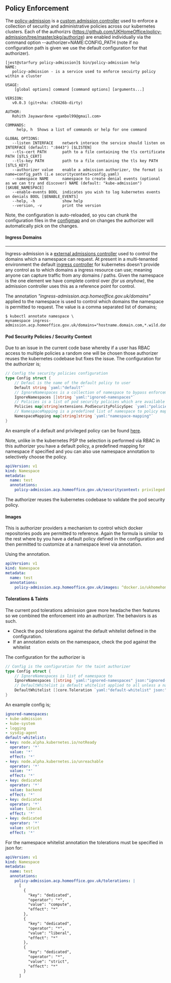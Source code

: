 ## **Policy Enforcement**

The [policy-admission](https://github.com/UKHomeOffice/policy-admission) is a [custom admission controller](https://kubernetes.io/docs/admin/extensible-admission-controllers/) used to enforce a collection of security and administrative policies across our kubernetes clusters. Each of the authorizrs (https://github.com/UKHomeOffice/policy-admission/tree/master/pkg/authorize) are enabled individually via the command option --authorizer=NAME:CONFIG_PATH (note if no configuration path is given we use the default configuration for that authorizer).

```shell
[jest@starfury policy-admission]$ bin/policy-admission help
NAME:
   policy-admission - is a service used to enforce secuirty policy within a cluster

USAGE:
    [global options] command [command options] [arguments...]

VERSION:
   v0.0.3 (git+sha: c7d426b-dirty)

AUTHOR:
   Rohith Jayawardene <gambol99@gmail.com>

COMMANDS:
     help, h  Shows a list of commands or help for one command

GLOBAL OPTIONS:
   --listen INTERFACE    network interace the service should listen on INTERFACE (default: ":8443") [$LISTEN]
   --tls-cert PATH       path to a file containing the tls certificate PATH [$TLS_CERT]
   --tls-key PATH        path to a file containing the tls key PATH [$TLS_KEY]
   --authorizer value    enable a admission authorizer, the format is name=config_path (i.e securitycontext=config.yaml)
   --namespace NAME      namespace to create denial events (optional as we can try and discover) NAME (default: "kube-admission") [$KUBE_NAMESPACE]
   --enable-events BOOL  indicates you wish to log kubernetes events on denials BOOL [$ENABLE_EVENTS]
   --help, -h            show help
   --version, -v         print the version
```

Note, the configuration is auto-reloaded, so you can chunk the configuration files in the [configmap](https://kubernetes.io/docs/tasks/configure-pod-container/configmap/) and on changes the authorizer will automatically pick on the changes.

#### **Ingress Domains**

-----------
Ingress-admission is a [external admissions controller](https://kubernetes.io/docs/admin/extensible-admission-controllers/) used to control the domains which a namespace can request. At present in a multi-tenanted environment the default [ingress controller](https://github.com/kubernetes/ingress) for kubernetes doesn't provide any control as to which domains a ingress resource can use; meaning anyone can capture traffic from any domains / paths. Given the namespace is the one element we have complete control over *(for us anyhow)*, the admission controller uses this as a reference point for control.

The annotation *"ingress-admission.acp.homeoffice.gov.uk/domains"* applied to the namespace is used to control which domains the namespace is permitted to request. The value is a comma separated list of domains;

```shell
$ kubectl annotate namespace \
mynamespace ingress-admission.acp.homeoffice.gov.uk/domains="hostname.domain.com,*.wild.domain.com"
```

#### **Pod Security Policies / Security Context**

Due to an issue in the current code base whereby if a user has RBAC access to multiple policies a random one will be chosen those authorizer reuses the kubernetes codebase but fixes the issue. The configuration for the authorizer is;

```go
// Config the security policies configuration
type Config struct {
	// Defaul is the name of the default policy to user
	Default string `yaml:"default"`
	// IgnoreNamespaces is a collection of namespace to bypass enforcement
	IgnoreNamespaces []string `yaml:"ignored-namespaces"`
	// Policies is a list of pod security policies which are available
	Policies map[string]extensions.PodSecurityPolicySpec `yaml:"policies"`
	// NamespaceMapping is a predefined list of namespace to policy mapping
	NamespaceMapping map[string]string `yaml:"namespace-mapping"`
}
```

An example of a default and privileged policy can be found [here](https://github.com/UKHomeOffice/policy-admission/blob/master/pkg/authorize/securitycontext/config_test.yml).

Note, unlike in the kubernetes PSP the selection is performed via RBAC in this authorizer you have a default policy, a predefined mapping for namespace if specified and you can also use namespace annotation to selectively choose the policy.

```YAML
apiVersion: v1
kind: Namespace
metadata:
  name: test
  annotations:
    policy-admission.acp.homeoffice.gov.uk/securitycontext: privileged
```

The authorizer reuses the kubernetes codebase to validate the pod security policy.

#### **Images**

This is authorizer providers a mechanism to control which docker repositories pods are permitted to reference. Again the formula is similar to the rest where by you have a default policy defined in the configuration and then permitted to customize at a namespace level via annotation.


Using the annotation.

```YAML
apiVersion: v1
kind: Namespace
metadata:
  name: test
  annotations:
    policy-admission.acp.homeoffice.gov.uk/images: ^docker.io/ukhomehomeoffice/.*$, quay.io/ukhomehomeoffice/.*$
```

#### **Tolerations & Taints**

The current pod tolerations admission gave more headache then features so we combined the enforcement into an authorizer. The behaviors is as such.

* Check the pod tolerations against the default whitelist defined in the configuration.
* If an annotation exists on the namespace, check the pod against the whitelist

The configuration for the authorizer is

```go
// Config is the configuration for the taint authorizer
type Config struct {
	// IgnoreNamespaces is list of namespace to
	IgnoreNamespaces []string `yaml:"ignored-namespaces" json:"ignored-namespaces"`
	// DefaultWhitelist is default whitelist applied to all unless a namespace has one
	DefaultWhitelist []core.Toleration `yaml:"default-whitelist" json:"default-whitelist"`
}
```

An example config is;

```YAML
ignored-namespaces:
- kube-admission
- kube-system
- logging
- sysdig-agent
default-whitelist:
- key: node.alpha.kubernetes.io/notReady
  operator: '*'
  value: '*'
  effect: '*'
- key: node.alpha.kubernetes.io/unreachable
  operator: '*'
  value: '*'
  effect: '*'
- key: dedicated
  operator: '*'
  value: backend
  effect: '*'
- key: dedicated
  operator: '*'
  value: liberal
  effect: '*'
- key: dedicated
  operator: '*'
  value: strict
  effect: '*'
```

For the namespace whitelist annotation the tolerations must be specified in json for:

```YAML
apiVersion: v1
kind: Namespace
metadata:
  name: test
  annotations:
    policy-admission.acp.homeoffice.gov.uk/tolerations: |
      [
        {
          "key": "dedicated",
          "operator": "*",
          "value": "compute",
          "effect": "*"
        },
        {
          "key": "dedicated",
          "operator": "*",
          "value": "liberal",
          "effect": "*"
        },
        {
          "key": "dedicated",
          "operator": "*",
          "value": "strict",
          "effect": "*"
        }
      ]
```
